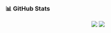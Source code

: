 ### 📊 GitHub Stats
<p align="center">
  <img align="center" src="https://github-readme-stats.vercel.app/api/top-langs/?username=supansatan&hide=VHDL&layout=compact&langs_count=6" />
  <img align="center" src="https://github-readme-stats-nzp4ivrq9-florianbussmann.vercel.app/api/wakatime?username=SupansaTan&layout=compact&langs_count=6" />
</p>
